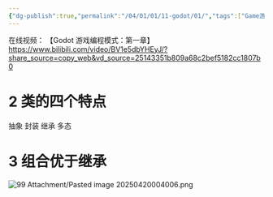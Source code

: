```yaml
---
{"dg-publish":true,"permalink":"/04/01/01/11-godot/01/","tags":["Game游戏/技术/Godot","Code/GDScript"],"noteIcon":"","created":"2025-04-20T00:22","updated":"2025-07-01T20:56"}
---
```


在线视频：
【Godot 游戏编程模式：第一章】 https://www.bilibili.com/video/BV1e5dbYHEyJ/?share_source=copy_web&vd_source=25143351b809a68c2bef5182cc1807b0
# 2 类的四个特点
抽象
封装
继承
多态 
# 3 组合优于继承
![99 Attachment/Pasted image 20250420004006.png](/img/user/99%20Attachment/Pasted%20image%2020250420004006.png)
 